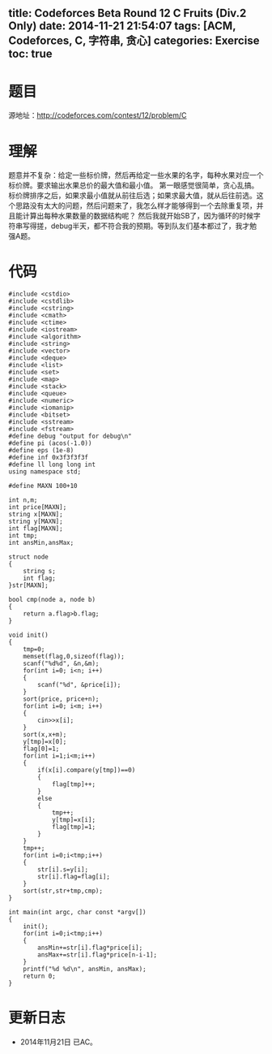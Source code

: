 title: Codeforces Beta Round 12 C Fruits (Div.2 Only)
date: 2014-11-21 21:54:07
tags: [ACM, Codeforces, C, 字符串, 贪心]
categories: Exercise
toc: true
---
# 题目	
源地址：http://codeforces.com/contest/12/problem/C

# 理解
题意并不复杂：给定一些标价牌，然后再给定一些水果的名字，每种水果对应一个标价牌。要求输出水果总价的最大值和最小值。
第一眼感觉很简单，贪心乱搞。标价牌排序之后，如果求最小值就从前往后选；如果求最大值，就从后往前选。这个思路没有太大的问题，然后问题来了，我怎么样才能够得到一个去除重复项，并且能计算出每种水果数量的数据结构呢？
然后我就开始SB了，因为循环的时候字符串写得搓，debug半天，都不符合我的预期。等到队友们基本都过了，我才勉强A题。

<!-- more -->

# 代码
```
#include <cstdio>
#include <cstdlib>
#include <cstring>
#include <cmath>
#include <ctime>
#include <iostream>
#include <algorithm>
#include <string>
#include <vector>
#include <deque>
#include <list>
#include <set>
#include <map>
#include <stack>
#include <queue>
#include <numeric>
#include <iomanip>
#include <bitset>
#include <sstream>
#include <fstream>
#define debug "output for debug\n"
#define pi (acos(-1.0))
#define eps (1e-8)
#define inf 0x3f3f3f3f
#define ll long long int
using namespace std;

#define MAXN 100+10

int n,m;
int price[MAXN];
string x[MAXN];
string y[MAXN];
int flag[MAXN];
int tmp;
int ansMin,ansMax;

struct node
{
    string s;
    int flag;
}str[MAXN];

bool cmp(node a, node b)
{
    return a.flag>b.flag;
}

void init()
{
    tmp=0;
    memset(flag,0,sizeof(flag));
    scanf("%d%d", &n,&m);
    for(int i=0; i<n; i++)
    {
        scanf("%d", &price[i]);
    }
    sort(price, price+n);
    for(int i=0; i<m; i++)
    {
        cin>>x[i];
    }
    sort(x,x+m);
    y[tmp]=x[0];
    flag[0]=1;
    for(int i=1;i<m;i++)
    {
        if(x[i].compare(y[tmp])==0)
        {
            flag[tmp]++;
        }
        else
        {
            tmp++;
            y[tmp]=x[i];
            flag[tmp]=1;
        }
    }
    tmp++;
    for(int i=0;i<tmp;i++)
    {
        str[i].s=y[i];
        str[i].flag=flag[i];
    }
    sort(str,str+tmp,cmp);
}

int main(int argc, char const *argv[])
{
    init();
    for(int i=0;i<tmp;i++)
    {
        ansMin+=str[i].flag*price[i];
        ansMax+=str[i].flag*price[n-i-1];
    }
    printf("%d %d\n", ansMin, ansMax);
    return 0;
}
```

# 更新日志
- 2014年11月21日 已AC。